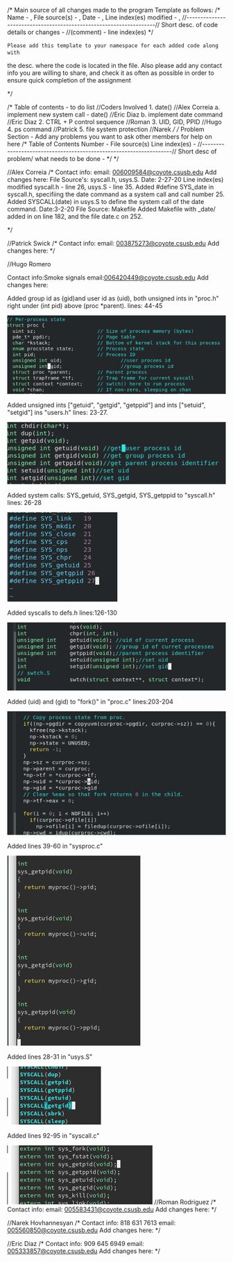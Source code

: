 /*
    Main source of all changes made to the program
  Template as follows:
    /*
      Name - ,
      File source(s) - ,
      Date - ,
      Line index(es) modified - ,
      //-------------------------------------------------------------------//
      Short desc. of code details or changes - 
      //(comment) - line index(es)
    */
    
    Please add this template to your namespace for each added code along with 
   the desc. where the code is located in the file.
    Also please add any contact info you are willing to share, and check it
   as often as possible in order to ensure quick completion of the assignment
   
*/

/*
    Table of contents - to do list                  //Coders Involved
    1. date()                                       //Alex Correia
        a. implement new system call - date()       //Eric Diaz
        b. implement date command                   //Eric Diaz
    2. CTRL + P control sequence                    //Roman
    3. UID, GID, PPID                               //Hugo
    4. ps command                                   //Patrick
    5. file system protection                       //Narek
*/
/*
    Problem Section - Add any problems you want to ask other members
                      for help on here
    /*
        Table of Contents Number -
        File source(s) 
        Line index(es) -
        //-------------------------------------------------------------------//
        Short desc of problem/ what needs to be done -
    */
*/

//Alex Correia
/*
  Contact info:
  email: 006009584@coyote.csusb.edu
  Add changes here:
  File Source's: syscall.h, usys.S.
  Date: 2-27-20
  Line index(es) modified syscall.h - line 26, usys.S - line 35.
  Added #define SYS_date in syscall.h, specifiing the date command as a system call and call number 25.
  Added SYSCALL(date) in usys.S to define the system call of the date command.
  Date:3-2-20
  File Source: Makefile
  Added Makefile with _date/ added in on line 182, and the file date.c on 252.
  
  
*/

//Patrick Swick
/*
  Contact info:
  email: 003875273@coyote.csusb.edu
  Add changes here:
*/

//Hugo Romero

  Contact info:Smoke signals
  email:006420449@coyote.csusb.edu
  Add changes here:
    
   Added group id as (gid)and user id as (uid), both unsigned ints in "proc.h" right under (int pid) above (proc *parent).
   lines: 44-45
    
   ![proc.h](https://github.com/CorreianAngel/homework_2/blob/master/images/proc.h_changes.png)
    
   Added unsigned ints ["getuid", "getgid", "getppid"] and ints ["setuid", "setgid"] ins "users.h" lines: 23-27.
   
   ![users.h](https://github.com/CorreianAngel/homework_2/blob/master/images/users.h_changes.png)
   
   Added system calls: SYS_getuid, SYS_getgid, SYS_getppid to "syscall.h" lines: 26-28
   
   
   
   ![syscall.h](https://github.com/CorreianAngel/homework_2/blob/master/images/syscall_h.png)


   Added syscalls to defs.h lines:126-130
   
   
   ![defs.h](https://github.com/CorreianAngel/homework_2/blob/master/images/defs_h.png)
   
   
   Added (uid) and (gid) to "fork()" in "proc.c" lines:203-204
   
   
   ![fork_proc.c](https://github.com/CorreianAngel/homework_2/blob/master/images/fork_proc_c.png)


   Added lines 39-60 in "sysproc.c"
    
    
    
   ![sysproc](https://github.com/CorreianAngel/homework_2/blob/master/images/sysproc_c.png)


   Added lines 28-31 in "usys.S"
   
   
   ![usys_S](https://github.com/CorreianAngel/homework_2/blob/master/images/usys_S.png)
   
   
   
   
   
   
   Added lines 92-95 in "syscall.c"
   
   
   
   ![syscall_c](https://github.com/CorreianAngel/homework_2/blob/master/images/syscall_c.png)
//Roman Rodriguez
/*
  Contact info:
  email: 005583431@coyote.csusb.edu
  Add changes here:
*/

//Narek Hovhannesyan
/*
  Contact info: 818 631 7613
  email: 005560850@coyote.csusb.edu
  Add changes here:
*/

//Eric Diaz
/*
  Contact info: 909 645 6949
  email: 005333857@coyote.csusb.edu
  Add changes here:
*/
